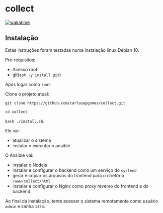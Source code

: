 # collect

[![wakatime](https://wakatime.com/badge/github/carlosapgomes/collect.svg)](https://wakatime.com/badge/github/carlosapgomes/collect)

## Instalação

Estas instruções foram testadas numa instalação linux Debian 10.

Pré-requisitos:

- Acesso root
- git(`apt -y install git`)

Após logar como `root`:

Clone o projeto atual:

`git clone https://github.com/carlosapgomes/collect.git`


`cd collect`

 `bash ./install.sh`.

Ele vai:

- atualizar o sistema
- instalar e executar o ansible

O Ansible vai:

- instalar o Nodejs
- instalar e configurar o backend como um serviço do `systemd`
- gerar e copiar os arquivos do frontend para o diretório `/www/collect/html`
- instalar e configurar o Nginx como proxy reverso do frontend e do backend

Ao final da instalação, tente acessar o sistema remotamente como
usuário `admin` e senha `1234`.



